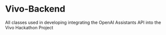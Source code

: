 # Vivo-Backend
All classes used in developing integrating the OpenAI Assistants API into the Vivo Hackathon Project
